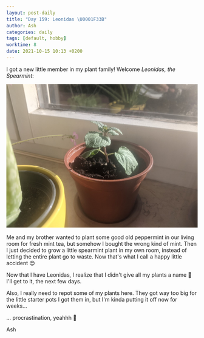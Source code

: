```yaml
---
layout: post-daily
title: "Day 159: Leonidas \U0001F33B"
author: Ash
categories: daily
tags: [default, hobby]
worktime: 8
date: 2021-10-15 10:13 +0200
---
```

I got a new little member in my plant family! Welcome *Leonidas, the Spearmint*:

![leonidas](/assets/res/daily/day-159-leonidas.jpg)

Me and my brother wanted to plant some good old peppermint in our living room for fresh mint tea, but somehow I bought the wrong kind of mint. Then I just decided to grow a little spearmint plant in my own room, instead of letting the entire plant go to waste. Now that's what I call a happy little accident 😊

Now that I have Leonidas, I realize that I didn't give all my plants a name 🤔 I'll get to it, the next few days.

Also, I really need to repot some of my plants here. They got way too big for the little starter pots I got them in, but I'm kinda putting it off now for weeks...

... procrastination, yeahhh 🥴

Ash

